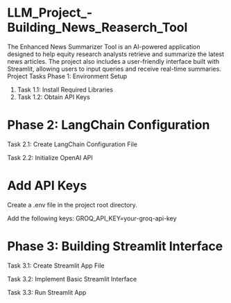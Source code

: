 # LLM_Project_-Building_News_Reaserch_Tool
The Enhanced News Summarizer Tool is an AI-powered application designed to help equity research analysts retrieve and summarize the latest news articles. The project also includes a user-friendly interface built with Streamlit, allowing users to input queries and receive real-time summaries.
Project Tasks
Phase 1: Environment Setup
1. Task 1.1: Install Required Libraries
2. Task 1.2: Obtain API Keys
# Phase 2: LangChain Configuration
Task 2.1: Create LangChain Configuration File

Task 2.2: Initialize OpenAI API
# Add API Keys
Create a .env file in the project root directory.

Add the following keys: GROQ_API_KEY=your-groq-api-key
# Phase 3: Building Streamlit Interface
Task 3.1: Create Streamlit App File

Task 3.2: Implement Basic Streamlit Interface 

Task 3.3: Run Streamlit App

